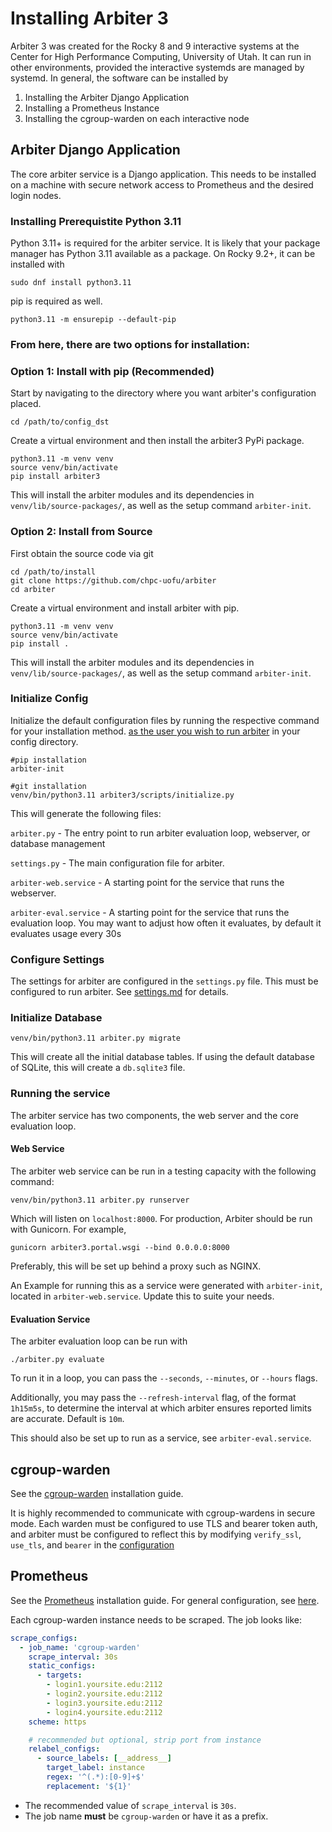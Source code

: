 # Installing Arbiter 3
Arbiter 3 was created for the Rocky 8 and 9 interactive systems at the Center for High Performance Computing, University of Utah. It can run in other environments, provided the interactive systemds are managed by systemd. In general, the software can be installed by

1. Installing the Arbiter Django Application
2. Installing a Prometheus Instance
3. Installing the cgroup-warden on each interactive node

## Arbiter Django Application
The core arbiter service is a Django application. This needs to be installed on a machine
with secure network access to Prometheus and the desired login nodes.

### Installing Prerequistite Python 3.11
Python 3.11+ is required for the arbiter service. It is likely that your package manager has Python 3.11 available as a package. On Rocky 9.2+, it can be installed with
```shell
sudo dnf install python3.11
```

pip is required as well.
```shell
python3.11 -m ensurepip --default-pip
```

### From here, there are two options for installation:

### Option 1: Install with pip (Recommended)

Start by navigating to the directory where you want arbiter's configuration placed.
```shell
cd /path/to/config_dst
```

Create a virtual environment and then install the arbiter3 PyPi package. 
```shell
python3.11 -m venv venv
source venv/bin/activate
pip install arbiter3
```
This will install the arbiter modules and its dependencies in `venv/lib/source-packages/`, as well as the setup command `arbiter-init`.

### Option 2: Install from Source

First obtain the source code via git
```shell
cd /path/to/install
git clone https://github.com/chpc-uofu/arbiter
cd arbiter
```

Create a virtual environment and install arbiter with pip. 
```shell
python3.11 -m venv venv
source venv/bin/activate
pip install .
```
This will install the arbiter modules and its dependencies in `venv/lib/source-packages/`, as well as the setup command `arbiter-init`.

### Initialize Config
Initialize the default configuration files by running the respective command for your installation method. <u>as the user you wish to run arbiter</u> in your config directory.
```shell
#pip installation
arbiter-init 

#git installation
venv/bin/python3.11 arbiter3/scripts/initialize.py
```

This will generate the following files:

`arbiter.py` - The entry point to run arbiter evaluation loop, webserver, or database management

`settings.py` - The main configuration file for arbiter.

`arbiter-web.service` - A starting point for the service that runs the webserver. 

`arbiter-eval.service` - A starting point for the service that runs the evaluation loop. You may want to adjust how often it evaluates, by default it evaluates usage every 30s

### Configure Settings
The settings for arbiter are configured in the `settings.py` file. This must be configured to run arbiter. See [settings.md](settings.md) for details.

### Initialize Database

```shell
venv/bin/python3.11 arbiter.py migrate
```
This will create all the initial database tables. If using the default database of SQLite, this will create a `db.sqlite3` file. 


### Running the service
The arbiter service has two components, the web server and the core evaluation loop.

#### Web Service
The arbiter web service can be run in a testing capacity with the following command:
```shell
venv/bin/python3.11 arbiter.py runserver 
```
Which will listen on `localhost:8000`. For production, Arbiter should be run with Gunicorn. For example,
```shell
gunicorn arbiter3.portal.wsgi --bind 0.0.0.0:8000 
```
Preferably, this will be set up behind a proxy such as NGINX. 

An Example for running this as a service were generated with `arbiter-init`, located in `arbiter-web.service`. Update this to suite your needs. 

#### Evaluation Service
The arbiter evaluation loop can be run with
```
./arbiter.py evaluate
```
To run it in a loop, you can pass the `--seconds`, `--minutes`, or `--hours` flags. 

Additionally, you may pass the `--refresh-interval` flag, of the format `1h15m5s`, to determine the interval at which arbiter ensures reported limits are accurate. Default is `10m`. 

This should also be set up to run as a service, see `arbiter-eval.service`.


## cgroup-warden
See the [cgroup-warden](https://github.com/chpc-uofu/cgroup-warden)
installation guide.

It is highly recommended to communicate with cgroup-wardens in secure mode.
Each warden must be configured to use TLS and bearer token auth, and arbiter must be configured to reflect this by modifying
`verify_ssl`, `use_tls`, and `bearer` in the [configuration](https://github.com/chpc-uofu/arbiter/blob/main/docs/settings.md#warden)


## Prometheus
See the [Prometheus](https://prometheus.io/docs/prometheus/latest/installation/) installation guide. 
For general configuration, see [here](https://prometheus.io/docs/prometheus/latest/configuration/). 

Each cgroup-warden instance needs to be scraped. The job looks like:
```yaml
scrape_configs:
  - job_name: 'cgroup-warden'
    scrape_interval: 30s
    static_configs:
      - targets:
        - login1.yoursite.edu:2112
        - login2.yoursite.edu:2112
        - login3.yoursite.edu:2112
        - login4.yoursite.edu:2112
    scheme: https

    # recommended but optional, strip port from instance
    relabel_configs:
      - source_labels: [__address__]
        target_label: instance
        regex: '^(.*):[0-9]+$'
        replacement: '${1}'
```

- The recommended value of `scrape_interval` is `30s`. 
- The job name **must** be `cgroup-warden` or have it as a prefix. 
